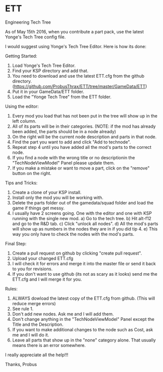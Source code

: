 # ETT
Engineering Tech Tree

As of May 15th 2016, when you contribute a part pack, use the latest Yonge's Tech Tree config file.  

I would suggest using Yonge's Tech Tree Editor.  Here is how its done:

Getting Started:
1. Load Yonge's Tech Tree Editor.
2. Find your KSP directory and add that.
3. You need to download and use the latest ETT.cfg from the github directory. (https://github.com/ProbusThrax/ETT/tree/master/GameData/ETT)
4. Put it in your GameData/ETT folder.
5. Load the "Yonge Tech Tree" from the ETT folder.

Using the editor:
1. Every mod you load that has not been put in the tree will show up in the left column.
2. All of its parts will be in their categories. (NOTE: if the mod has already been added, the parts should be in a node already)
3. On the right will be the current node description and parts in that node.
4. Find the part you want to add and click "Add to technode".
5. Repeat step 4 until you have added all the mod's parts to the correct node.
6. If you find a node with the wrong title or no descriptionin the "TechNodeViewModel" Panel please update them.
7. If you make a mistake or want to move a part, click on the "remove" button on the right.

Tips and Tricks:
1. Create a clone of your KSP install.
2. Install only the mod you will be working with.
3. Delete the parts folder out of the gamedata/squad folder and load the game if things get messy.
4. I usually have 2 screens going.  One with the editor and one with KSP running with the single new mod.
  a) Go to the tech tree.
  b) Hit alt-f12 and go to the R&D tab.
  c) Click "unlock all nodes".
  d) All the mod's parts will show up as numbers in the nodes they are in if you did tip 4.
  e) This way you only have to check the nodes with the mod's parts.

Final Step:
1. Create a pull request on github by clicking "create pull request".
2. Upload your changed ETT.cfg
3. I will check it for errors and merge it into the master file or send it back to you for revisions.
4. If you don't want to use github (its not as scary as it looks) send me the ETT.cfg and I will merge it for you.

Rules:
1. ALWAYS dowload the latest copy of the ETT.cfg from github. (This will reduce merge errors)
2. See rule 1.
3. Don't add new nodes.  Ask me and I will add them.
4. Don't change anything in the "TechNodeViewModel" Panel except the Title and the Description.
5. If you want to make additional changes to the node such as Cost, ask me and I will do it.
6. Leave all parts that show up in the "none" category alone.  That usually means there is an error somewhere.

I really appreciate all the help!!!

Thanks,
  Probus
